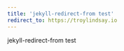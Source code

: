 ```yaml
---
title: 'jekyll-redirect-from test'
redirect_to: https://troylindsay.io
---
```


jekyll-redirect-from test
